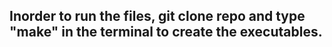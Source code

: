 ## Inorder to run the files, git clone repo and type "make" in the terminal to create the executables. 
